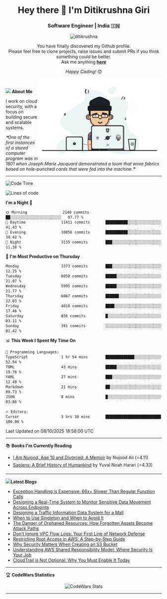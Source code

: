 <h1 align="center">Hey there 👋 I'm Ditikrushna Giri</h1>
<h3 align="center">Software Engineer | India 🇮🇳</h3>
 <p align="center"> <img src="https://komarev.com/ghpvc/?username=ditikrushna" alt="ditikrushna" /> </p>

<div align="center">
You have finally discovered my Github profile. <br>
Please feel free to clone projects, raise issues and submit PRs if you think something could be better. <br>
Ask me anything <a href="https://github.com/ditikrushna/ditikrushna/issues/new"><b>here</b></a><br>

<i>Happy Coding!</i> 😊
</div>

<img align="right" alt="Coding" width="400" src="https://github.com/ditikrushna/ditikrushna/blob/master/charts/programmer_transparent.gif">

</br>

<img src="https://media.giphy.com/media/WUlplcMpOCEmTGBtBW/giphy.gif" width="30"> **About Me**

I work on cloud security, with a focus on building secure and scalable systems.

<!--STARTS_HERE_QUOTE_README-->
<i>❝One of the first instances of a stored computer program was in 1801 when Joseph Marie Jacquard demonstrated a loom that wove fabrics based on hole-punched cards that were fed into the machine.❞</i>
<!--ENDS_HERE_QUOTE_README-->
 
---

<!--START_SECTION:waka-->
![Code Time](http://img.shields.io/badge/Code%20Time-940%20hrs%2038%20mins-blue)

![Lines of code](https://img.shields.io/badge/From%20Hello%20World%20I%27ve%20Written-3.7%20million%20lines%20of%20code-blue)

**I'm a Night 🦉** 

```text
🌞 Morning                2140 commits        ██░░░░░░░░░░░░░░░░░░░░░░░   07.77 % 
🌆 Daytime                11411 commits       ██████████░░░░░░░░░░░░░░░   41.43 % 
🌃 Evening                10856 commits       ██████████░░░░░░░░░░░░░░░   39.42 % 
🌙 Night                  3135 commits        ███░░░░░░░░░░░░░░░░░░░░░░   11.38 % 
```
📅 **I'm Most Productive on Thursday** 

```text
Monday                   3373 commits        ███░░░░░░░░░░░░░░░░░░░░░░   12.25 % 
Tuesday                  6050 commits        █████░░░░░░░░░░░░░░░░░░░░   21.97 % 
Wednesday                5995 commits        █████░░░░░░░░░░░░░░░░░░░░   21.77 % 
Thursday                 6067 commits        ██████░░░░░░░░░░░░░░░░░░░   22.03 % 
Friday                   4810 commits        ████░░░░░░░░░░░░░░░░░░░░░   17.46 % 
Saturday                 856 commits         █░░░░░░░░░░░░░░░░░░░░░░░░   03.11 % 
Sunday                   391 commits         ░░░░░░░░░░░░░░░░░░░░░░░░░   01.42 % 
```


📊 **This Week I Spent My Time On** 

```text
💬 Programming Languages: 
TypeScript               1 hr 54 mins        █████████████░░░░░░░░░░░░   52.54 % 
TOML                     43 mins             █████░░░░░░░░░░░░░░░░░░░░   19.76 % 
YAML                     27 mins             ███░░░░░░░░░░░░░░░░░░░░░░   12.49 % 
Markdown                 21 mins             ██░░░░░░░░░░░░░░░░░░░░░░░   09.73 % 
JSON                     8 mins              █░░░░░░░░░░░░░░░░░░░░░░░░   03.86 % 

🔥 Editors: 
Cursor                   3 hrs 38 mins       █████████████████████████   100.00 % 
```


 Last Updated on 08/10/2025 18:58:00 UTC
<!--END_SECTION:waka-->

---

📚 **Books I'm Currently Reading**
<!-- GOODREADS-LIST:START -->
- [I Am Nujood, Age 10 and Divorced: A Memoir](https://www.goodreads.com/review/show/7689086604?utm_medium=api&utm_source=rss) by Nujood Ali (⭐️4.11)
- [Sapiens: A Brief History of Humankind](https://www.goodreads.com/review/show/3198808213?utm_medium=api&utm_source=rss) by Yuval Noah Harari (⭐️4.33)
<!-- GOODREADS-LIST:END -->

---


<img src="http://www.netanimations.net/livres-13.gif" width="40">**Latest Blogs** 

<!-- BLOG-POST-LIST:START -->
- [Exception Handling is Expensive: 66x+ Slower Than Regular Function Calls](https://www.ditikrushna.space/blog/exception-handling-performance-jvm)
- [Designing a Real-Time System to Monitor Sensitive Data Movement Across Endpoints](https://www.ditikrushna.space/blog/endpoint-data-movement-monitoring)
- [Designing a Traffic Information Data System for a Mall](https://www.ditikrushna.space/blog/mall-traffic-data-system-design)
- [When to Use Singleton and When to Avoid It](https://www.ditikrushna.space/blog/singleton-pattern-guide)
- [The Danger of Orphaned Resources: How Forgotten Assets Become Attack Paths](https://www.ditikrushna.space/blog/orphaned-resources-risk)
- [Don't Ignore VPC Flow Logs: Your First Line of Network Defense](https://www.ditikrushna.space/blog/vpc-flow-logs-importance)
- [Restricting Root Access in AWS: A Step-by-Step Guide](https://www.ditikrushna.space/blog/restrict-root-access-aws)
- [Why Security Matters When Creating an S3 Bucket](https://www.ditikrushna.space/blog/s3-bucket-security-matters)
- [Understanding AWS Shared Responsibility Model: Where Security Is Your Job](https://www.ditikrushna.space/blog/aws-shared-responsibility-model)
- [CloudTrail is Not Optional: Why You Must Enable It Today](https://www.ditikrushna.space/blog/enable-cloudtrail-now)
<!-- BLOG-POST-LIST:END -->

--- 

🏆 **CodeWars Statistics**

<div align="center">
  <img src="https://github.r2v.ch/codewars?user=ditikrushna&name=true&top_languages=true&stroke=%23b362ff&theme=purple_dark&hide_clan=true&hide_rank=true" alt="CodeWars Stats" width="300" height="200">
</div>

---
